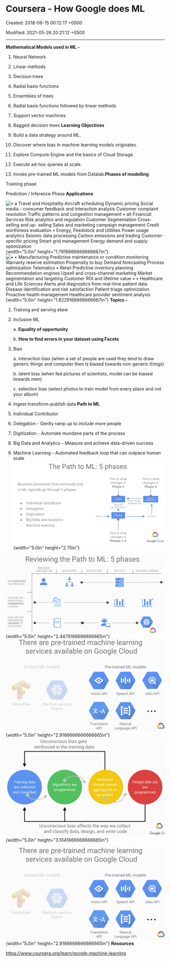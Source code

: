 # Coursera - How Google does ML

Created: 2018-06-15 00:12:17 +0500

Modified: 2021-05-26 20:21:12 +0500

---

**Mathematical Models used in ML -**

1.  Neural Network

2.  Linear methods

3.  Decision trees

4.  Radial basis functions

5.  Ensembles of trees

6.  Radial basis functions followed by linear methods

7.  Support vector machines

8.  Bagged decision trees
**Learning Objectives**

1.  Build a data strategy around ML.

2.  Discover where bias in machine learning models originates.

3.  Explore Compute Engine and the basics of Cloud Storage.

4.  Execute ad-hoc queries at scale.

5.  Invoke pre-trained ML models from Datalab.**Phases of modelling**

Training phase

Prediction / Inference Phase
**Applications**

![• a Travel and Hospitality Aircraft scheduling Dynamic pricing Social media - consumer feedback and interaction analysis Customer complaint resolution Traffic patterns and congestion management • alt Financial Services Risk analytics and regulation Customer Segmentation Cross-selling and up- selling Sales and marketing campaign management Credit worthiness evaluation • Energy, Feedstock and Utilities Power usage analytics Seismic data processing Carbon emissions and trading Customer-specific pricing Smart grid management Energy demand and supply optimization ](media/Coursera---How-Google-does-ML-image1.png){width="5.0in" height="1.7916666666666667in"}
![• • Manufacturing Predictive maintenance or condition monitoring Warranty reserve estimation Propensity to buy Demand forecasting Process optimization Telematics • Retail Predictive inventory planning Recommendation engines Upsell and cross-channel marketing Market segmentation and targeting Customer ROI and lifetime value • • Healthcare and Life Sciences Alerts and diagnostics from real-time patient data Disease identification and risk satisfaction Patient triage optimization Proactive health management Healthcare provider sentiment analysis ](media/Coursera---How-Google-does-ML-image2.png){width="5.0in" height="1.8229166666666667in"}
**Topics -**

1.  Training and serving skew

2.  Inclusive ML

    a.  **Equality of opportunity**

    b.  **How to find errors in your dataset using Facets**

3.  Bias

    a.  interaction bias (when a set of people are used they tend to draw generic things and computer then is biased towards non-generic things)

    b.  latent bias (when fed pictures of scientists, model can be biased towards men)

    c.  selection bias (select photos to train model from every place and not your album)

4.  Ingest-transform-publish data
**Path to ML**

1.  Individual Contributor

2.  Delegation - Gently ramp up to include more people

3.  Digitization - Automate mundane parts of the process

4.  Big Data and Analytics - Measure and achieve data-driven success

5.  Machine Learning - Automated feedback loop that can outpace human scale
![The Path to ML: Business processes that eventually end in ML typically go through 5 phases: 5 phases This is what changes in Phase 5 This is what changes in Phase 4 INSIGHT GENERATION • Individual contributor Delegation Digitization Big Data and Analytics Machine learning INPUT OPERATIONAL PARAMETERS UPDATED INSTRUCTIONS PROCESS -............................................................-..> OUTPUTS This is what changes in Phases 1-3 Google Cloud ](media/Coursera---How-Google-does-ML-image3.png){width="5.0in" height="2.75in"}

![Reviewing the Path to ML: 5 phases INDIVIDUAL CONTRIBUTOR O DELEGATION 1 DIGITIZATION BIG DATA MACHINE LEARNING WHO EXECUTES THE PROCESS? HOW ARE THE OPERATIONAL PARAMETERS CHOSEN? HOW ARE THE PARAMETERS, FED BACK TO EXECUTIONO ](media/Coursera---How-Google-does-ML-image4.png){width="5.0in" height="2.4479166666666665in"}
![There are pre-trained machine learning services available on Google Cloud Custom MC models Pre-trained ML models 000 Vision API Translation API Speech API Natural Language API Jobs API ](media/Coursera---How-Google-does-ML-image5.png){width="5.0in" height="2.9166666666666665in"}
![Unconscious bias gets reinforced in the training data Training data Algorithms are are collected programmed and classified Media are filtered, ranked, aggregated, or generated Unconscious bias affects the way we collect and classify data, design, and write code People (like us) are programmed Google CIC ](media/Coursera---How-Google-does-ML-image6.png){width="5.0in" height="3.1041666666666665in"}

![](media/Coursera---How-Google-does-ML-image5.png){width="5.0in" height="2.9166666666666665in"}
**Resources**

<https://www.coursera.org/learn/google-machine-learning>
